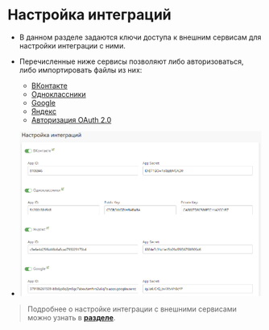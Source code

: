# Настройка интеграций
* В данном разделе задаются ключи доступа к внешним сервисам для настройки интеграции с ними.

* Перечисленные ниже сервисы позволяют либо авторизоваться, либо импортировать файлы из них:
    + [ВКонтакте](/integration/socials?id=ВКонтакте)
    + [Одноклассники](/integration/socials?id=Одноклассники)
    + [Google](/integration/socials?id=google)
    + [Яндекс](/integration/socials?id=Яндекс)
    + [Авторизация OAuth 2.0](https://oauth.net/)
* ![](../_media/site/services.png)
> Подробнее о настройке интеграции с внешними сервисами можно узнать в __[разделе](/integration/socials?id=ВКонтакте)__.